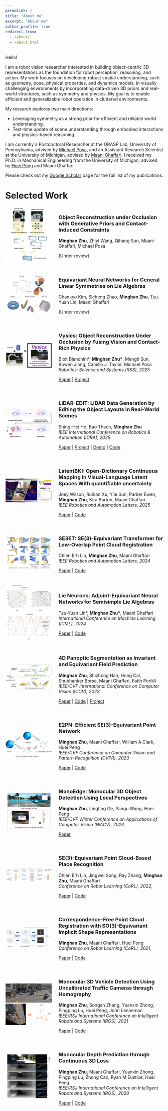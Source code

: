 ```yaml
---
permalink: /
title: "About me"
excerpt: "About me"
author_profile: true
redirect_from: 
  - /about/
  - /about.html
---
```


Hello! 

I am a robot vision researcher interested in building object-centric 3D representations as the foundation for robot perception, reasoning, and action. My work focuses on developing robust spatial understanding, such as geometry, pose, physical properties, and dynamics models, in visually challenging environments by incorporating data-driven 3D priors and real-world structures, such as symmetry and physics. My goal is to enable efficient and generalizable robot operation in cluttered environments.

My research explores two main directions:
- Leveraging symmetry as a strong prior for efficient and reliable world understanding. 
- Test-time update of scene understanding through embodied interactions and physics-based reasoning. 

I am currently a Postdoctoral Researcher at the GRASP Lab, University of Pennsylvania, advised by [Michael Posa](https://www.grasp.upenn.edu/people/michael-posa/), and an Assistant Research Scientist at the University of Michigan, advised by [Maani Ghaffari](https://name.engin.umich.edu/people/ghaffari-maani/). I received my Ph.D. in Mechanical Engineering from the University of Michigan, advised by [Huei Peng](https://huei.engin.umich.edu/) and Maani Ghaffari. 

Please check out my [Google Scholar](https://scholar.google.com/citations?user=70CbUXwAAAAJ&hl=en) page for the full list of my publications. 

Selected Work
======
<div style="display: flex; align-items: center; margin-bottom: 20px;">
    <div style="flex: 0 0 150px;">
        <img src="..\images\thumbnails\obj_3dgen.png" alt="Vysics Thumbnail" style="width: 150px; height: auto;">
    </div>
    <div style="flex: 1; padding-left: 20px;">
        <h3>Object Reconstruction under Occlusion with Generative Priors and
 Contact-induced Constraints</h3>
        <p>
            <strong>Minghan Zhu</strong>, Zhiyi Wang, Qihang Sun, Maani Ghaffari, Michael Posa<br>
            <!-- <em>Robotics: Science and Systems (RSS), 2025</em> -->
        </p>
        <p>
            (Under review)
        </p>
    </div>
</div>

<div style="display: flex; align-items: center; margin-bottom: 20px;">
    <div style="flex: 0 0 150px;">
        <img src="..\images\thumbnails\reln.png" alt="Vysics Thumbnail" style="width: 150px; height: auto;">
    </div>
    <div style="flex: 1; padding-left: 20px;">
        <h3>Equivariant Neural Networks for General Linear Symmetries on Lie Algebras</h3>
        <p>
            Chankyo Kim, Sicheng Zhao, <strong>Minghan Zhu</strong>, Tzu-Yuan Lin, Maani Ghaffari<br>
            <!-- <em>Robotics: Science and Systems (RSS), 2025</em> -->
        </p>
        <p>
            (Under review)
        </p>
    </div>
</div>

<div style="display: flex; align-items: center; margin-bottom: 20px;">
    <div style="flex: 0 0 150px;">
        <img src="..\images\thumbnails\vysics.png" alt="Vysics Thumbnail" style="width: 150px; height: auto;">
    </div>
    <div style="flex: 1; padding-left: 20px;">
        <h3>Vysics: Object Reconstruction Under Occlusion by Fusing Vision and Contact-Rich Physics</h3>
        <p>
            Bibit Bianchini*, 
            <strong>Minghan Zhu*</strong>,
            Mengti Sun, 
            Bowen Jiang,
            Camillo J. Taylor, 
            Michael Posa <br>
            <em>Robotics: Science and Systems (RSS), 2025</em>
        </p>
        <p>
            <a href="https://arxiv.org/abs/2504.18719">Paper</a>  
            | <a href="https://vysics-vision-and-physics.github.io/">Project</a>
        </p>
    </div>
</div>

<div style="display: flex; align-items: center; margin-bottom: 20px;">
    <div style="flex: 0 0 150px;">
        <img src="..\images\thumbnails\lidarar_thumbnail.png" alt="SE3ET Thumbnail" style="width: 150px; height: auto;">
    </div>
    <div style="flex: 1; padding-left: 20px;">
        <h3>LiDAR-EDIT: LiDAR Data Generation by Editing the Object Layouts in Real-World Scenes</h3>
        <p>
            Shing-Hei Ho, 
            Bao Thach,
            <strong>Minghan Zhu</strong> <br>
            <em>IEEE International Conference on Robotics & Automation (ICRA), 2025</em>
        </p>
        <p>
            <a href="https://arxiv.org/abs/2410.11783">Paper</a>  
            | <a href="https://sites.google.com/view/lidar-edit">Project</a>  
            | <a href="https://huggingface.co/spaces/Shing-Hei/LiDAR-EDIT_DEMO_ICRA2025">Demo</a>  
            | <a href="https://github.com/HoAdrian/ICRA2025_lidar_edit">Code</a>  
            <!-- | <a href="link-to-bibtex">BibTeX</a> -->
        </p>
    </div>
</div>

<div style="display: flex; align-items: center; margin-bottom: 20px;">
    <div style="flex: 0 0 150px;">
        <img src="..\images\thumbnails\latentbki.png" alt="SE3ET Thumbnail" style="width: 150px; height: auto;">
    </div>
    <div style="flex: 1; padding-left: 20px;">
        <h3>LatentBKI: Open-Dictionary Continuous Mapping in Visual-Language Latent Spaces With quantifiable uncertainty</h3>
        <p>
            Joey Wilson, Ruihan Xu, Yile Sun, Parker Ewen, <strong>Minghan Zhu</strong>, Kira Barton, Maani Ghaffari <br>
            <em>IEEE Robotics and Automation Letters, 2025</em>
        </p>
        <p>
            <a href="https://arxiv.org/abs/2412.00592">Paper</a>  
            | <a href="https://github.com/UMich-CURLY/LatentBKI">Code</a>  
            <!-- | <a href="link-to-bibtex">BibTeX</a> -->
        </p>
    </div>
</div>

<div style="display: flex; align-items: center; margin-bottom: 20px;">
    <div style="flex: 0 0 150px;">
        <img src="..\images\thumbnails\se3et.png" alt="SE3ET Thumbnail" style="width: 150px; height: auto;">
    </div>
    <div style="flex: 1; padding-left: 20px;">
        <h3>SE3ET: SE(3)-Equivariant Transformer for Low-Overlap Point Cloud Registration</h3>
        <p>
            Chien Erh Lin, 
            <strong>Minghan Zhu</strong>,
            Maani Ghaffari <br>
            <em>IEEE Robotics and Automation Letters, 2024</em>
        </p>
        <p>
            <a href="https://ieeexplore.ieee.org/abstract/document/10616262">Paper</a> | 
            <a href="https://github.com/UMich-CURLY/SE3ET">Code</a>  
            <!-- | <a href="link-to-bibtex">BibTeX</a> -->
        </p>
    </div>
</div>

<div style="display: flex; align-items: center; margin-bottom: 20px;">
    <div style="flex: 0 0 150px;">
        <img src="..\images\thumbnails\lieneurons.png" alt="SE3ET Thumbnail" style="width: 150px; height: auto;">
    </div>
    <div style="flex: 1; padding-left: 20px;">
        <h3>Lie Neurons: Adjoint-Equivariant Neural Networks for Semisimple Lie Algebras</h3>
        <p>
            Tzu-Yuan Lin*, 
            <strong>Minghan Zhu*</strong>,
            Maani Ghaffari <br>
            <em>International Conference on Machine Learning (ICML), 2024</em>
        </p>
        <p>
            <a href="https://arxiv.org/pdf/2310.04521">Paper</a> | 
            <a href="https://github.com/UMich-CURLY/LieNeurons">Code</a>  
            <!-- | <a href="link-to-bibtex">BibTeX</a> -->
        </p>
    </div>
</div>

<div style="display: flex; align-items: center; margin-bottom: 20px;">
    <div style="flex: 0 0 150px;">
        <img src="..\images\thumbnails\eq4d.png" alt="SE3ET Thumbnail" style="width: 150px; height: auto;">
    </div>
    <div style="flex: 1; padding-left: 20px;">
        <h3>4D Panoptic Segmentation as Invariant and Equivariant Field Prediction</h3>
        <p>
            <strong>Minghan Zhu</strong>, Shizhong Han, Hong Cai, Shubhankar Borse, Maani Ghaffari, Fatih Porikli <br>
            <em>IEEE/CVF International Conference on Computer Vision (ICCV), 2023</em>
        </p>
        <p>
            <a href="https://openaccess.thecvf.com/content/ICCV2023/papers/Zhu_4D_Panoptic_Segmentation_as_Invariant_and_Equivariant_Field_Prediction_ICCV_2023_paper.pdf">Paper</a> | 
            <a href="https://github.com/minghanz/EQ-4D-StOP">Code</a>  
            | <a href="https://eq-4d-panoptic.github.io/">Project</a>
        </p>
    </div>
</div>

<div style="display: flex; align-items: center; margin-bottom: 20px;">
    <div style="flex: 0 0 150px;">
        <img src="..\images\thumbnails\e2pn.png" alt="SE3ET Thumbnail" style="width: 150px; height: auto;">
    </div>
    <div style="flex: 1; padding-left: 20px;">
        <h3>E2PN: Efficient SE(3)-Equivariant Point Network</h3>
        <p>
            <strong>Minghan Zhu</strong>, Maani Ghaffari, William A Clark, Huei Peng <br>
            <em>IEEE/CVF Conference on Computer Vision and Pattern Recognition (CVPR), 2023</em>
        </p>
        <p>
            <a href="https://arxiv.org/pdf/2206.05398">Paper</a> | 
            <a href="https://github.com/minghanz/E2PN">Code</a>  
            <!-- | <a href="https://eq-4d-panoptic.github.io/">Project</a> -->
        </p>
    </div>
</div>

<div style="display: flex; align-items: center; margin-bottom: 20px;">
    <div style="flex: 0 0 150px;">
        <img src="..\images\thumbnails\monoedge.png" alt="SE3ET Thumbnail" style="width: 150px; height: auto;">
    </div>
    <div style="flex: 1; padding-left: 20px;">
        <h3>MonoEdge: Monocular 3D Object Detection Using Local Perspectives</h3>
        <p>
            <strong>Minghan Zhu</strong>, Lingting Ge, Panqu Wang, Huei Peng <br>
            <em>IEEE/CVF Winter Conference on Applications of Computer Vision (WACV), 2023</em>
        </p>
        <p>
            <a href="https://openaccess.thecvf.com/content/WACV2023/papers/Zhu_MonoEdge_Monocular_3D_Object_Detection_Using_Local_Perspectives_WACV_2023_paper.pdf">Paper</a> 
            <!-- | <a href="https://github.com/minghanz/E2PN">Code</a>   -->
            <!-- | <a href="https://eq-4d-panoptic.github.io/">Project</a> -->
        </p>
    </div>
</div>

<div style="display: flex; align-items: center; margin-bottom: 20px;">
    <div style="flex: 0 0 150px;">
        <img src="..\images\thumbnails\placerec.png" alt="SE3ET Thumbnail" style="width: 150px; height: auto;">
    </div>
    <div style="flex: 1; padding-left: 20px;">
        <h3>SE(3)-Equivariant Point Cloud-Based Place Recognition</h3>
        <p>
            Chien Erh Lin, Jingwei Song, Ray Zhang, <strong>Minghan Zhu</strong>, Maani Ghaffari <br>
            <em>Conference on Robot Learning (CoRL), 2022,</em>
        </p>
        <p>
            <a href="https://proceedings.mlr.press/v205/lin23a/lin23a.pdf">Paper</a> | 
            <a href="https://github.com/UMich-CURLY/se3_equivariant_place_recognition">Code</a>  
            <!-- | <a href="link-to-bibtex">BibTeX</a> -->
        </p>
    </div>
</div>

<div style="display: flex; align-items: center; margin-bottom: 20px;">
    <div style="flex: 0 0 150px;">
        <img src="..\images\thumbnails\equivreg.png" alt="SE3ET Thumbnail" style="width: 150px; height: auto;">
    </div>
    <div style="flex: 1; padding-left: 20px;">
        <h3>Correspondence-Free Point Cloud Registration with
SO(3)-Equivariant Implicit Shape Representations</h3>
        <p>
            <strong>Minghan Zhu</strong>, Maani Ghaffari, Huei Peng <br>
            <em>Conference on Robot Learning (CoRL), 2021,</em>
        </p>
        <p>
            <a href="https://proceedings.mlr.press/v164/zhu22b/zhu22b.pdf">Paper</a> | 
            <a href="https://github.com/minghanz/EquivReg">Code</a>  
            <!-- | <a href="link-to-bibtex">BibTeX</a> -->
        </p>
    </div>
</div>

<div style="display: flex; align-items: center; margin-bottom: 20px;">
    <div style="flex: 0 0 150px;">
        <img src="..\images\thumbnails\trafcam3d.png" alt="SE3ET Thumbnail" style="width: 150px; height: auto;">
    </div>
    <div style="flex: 1; padding-left: 20px;">
        <h3>Monocular 3D Vehicle Detection Using Uncalibrated Traffic Cameras through Homography</h3>
        <p>
            <strong>Minghan Zhu</strong>, Songan Zhang, Yuanxin Zhong, Pingping Lu, Huei Peng, John Lenneman <br>
            <em>IEEE/RSJ International Conference on Intelligent Robots and Systems (IROS), 2021</em>
        </p>
        <p>
            <a href="https://arxiv.org/pdf/2103.15293">Paper</a> | 
            <a href="https://github.com/minghanz/trafcam_3d">Code</a>  
            <!-- | <a href="link-to-bibtex">BibTeX</a> -->
        </p>
    </div>
</div>

<div style="display: flex; align-items: center; margin-bottom: 20px;">
    <div style="flex: 0 0 150px;">
        <img src="..\images\thumbnails\c3d.png" alt="SE3ET Thumbnail" style="width: 150px; height: auto;">
    </div>
    <div style="flex: 1; padding-left: 20px;">
        <h3>Monocular Depth Prediction through Continuous 3D Loss</h3>
        <p>
            <strong>Minghan Zhu</strong>, Maani Ghaffari, Yuanxin Zhong, Pingping Lu, Zhong Cao, Ryan M Eustice, Huei Peng <br>
            <em>IEEE/RSJ International Conference on Intelligent Robots and Systems (IROS), 2020</em>
        </p>
        <p>
            <a href="https://arxiv.org/pdf/2003.09763">Paper</a> | 
            <a href="https://github.com/minghanz/c3d">Code</a>  
            <!-- | <a href="link-to-bibtex">BibTeX</a> -->
        </p>
    </div>
</div>
